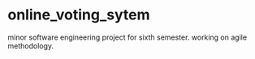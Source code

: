 # online_voting_sytem
minor software engineering project for sixth semester. working on agile methodology.

